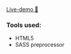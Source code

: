  <a href="https://abdo-nexter.netlify.app/" target="_blank">Live-demo 🚀</a>

### Tools used:

<ul>
  <li>HTML5</li>
  <li>SASS preprocessor</li>
</ul>



